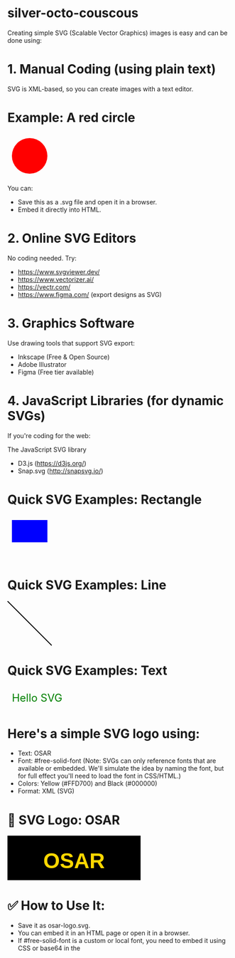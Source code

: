 # silver-octo-couscous
Creating simple SVG (Scalable Vector Graphics) images is easy and can be done using:

# 1. Manual Coding (using plain text)
SVG is XML-based, so you can create images with a text editor.

# Example: A red circle

<svg width="100" height="100" xmlns="http://www.w3.org/2000/svg">
  <circle cx="50" cy="50" r="40" fill="red" />
</svg>

You can:
- Save this as a .svg file and open it in a browser.
- Embed it directly into HTML.

# 2. Online SVG Editors
No coding needed. Try:
- https://www.svgviewer.dev/
- https://www.vectorizer.ai/
- https://vectr.com/
- https://www.figma.com/ (export designs as SVG)

# 3. Graphics Software
Use drawing tools that support SVG export:
- Inkscape (Free & Open Source)
- Adobe Illustrator
- Figma (Free tier available)

# 4. JavaScript Libraries (for dynamic SVGs)
If you're coding for the web:

The JavaScript SVG library
- D3.js (https://d3js.org/)
- Snap.svg (http://snapsvg.io/)

# Quick SVG Examples: Rectangle

<svg width="100" height="100" xmlns="http://www.w3.org/2000/svg">
  <rect x="10" y="10" width="80" height="50" fill="blue" />
</svg>

# Quick SVG Examples: Line

<svg width="100" height="100" xmlns="http://www.w3.org/2000/svg">
  <line x1="0" y1="0" x2="100" y2="100" stroke="black" stroke-width="2" />
</svg>

# Quick SVG Examples: Text

<svg width="200" height="50" xmlns="http://www.w3.org/2000/svg">
  <text x="10" y="35" font-size="24" fill="green">Hello SVG</text>
</svg>

# Here's a simple SVG logo using:
- Text: OSAR
- Font: #free-solid-font (Note: SVGs can only reference fonts that are available or embedded. We'll simulate the idea by naming the font, but for full effect you'll need to load the font in CSS/HTML.)
- Colors: Yellow (#FFD700) and Black (#000000)
- Format: XML (SVG)

# 🔧 SVG Logo: OSAR

<svg width="300" height="100" xmlns="http://www.w3.org/2000/svg">
  <defs>
    <style type="text/css">
      @import url('https://fonts.googleapis.com/css2?family=Free+Solid'); /* Placeholder */
      .logo-text {
        font-family: '#free-solid-font', sans-serif;
        font-size: 48px;
        font-weight: bold;
      }
    </style>
  </defs>
  <rect width="300" height="100" fill="#000000" />
  <text x="50%" y="60%" dominant-baseline="middle" text-anchor="middle" class="logo-text" fill="#FFD700">
    OSAR
  </text>
</svg>

# ✅ How to Use It:
- Save it as osar-logo.svg.
- You can embed it in an HTML page or open it in a browser.
- If #free-solid-font is a custom or local font, you need to embed it using CSS or base64 in the <style> section or host it on the web.

# Happy designing, and good luck with OSAR! 🟡⚫
